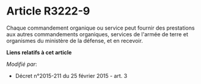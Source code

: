# Article R3222-9

Chaque commandement organique ou service peut fournir des prestations aux autres commandements organiques, services de
l'armée de terre et organismes du ministère de la défense, et en recevoir.

**Liens relatifs à cet article**

_Modifié par_:

  - Décret n°2015-211 du 25 février 2015 - art. 3
